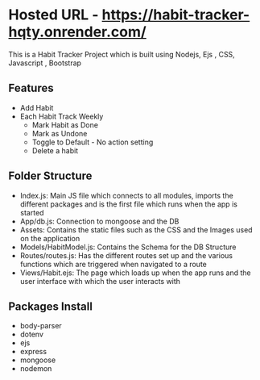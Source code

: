 # Hosted URL - https://habit-tracker-hqty.onrender.com/

This is a Habit Tracker Project which is built using Nodejs, Ejs , CSS, Javascript , Bootstrap

## Features

- Add Habit <br/>
- Each Habit Track Weekly<br/>
  - Mark Habit as Done
  - Mark as Undone
  - Toggle to Default - No action setting
  - Delete a habit

## Folder Structure

- Index.js: Main JS file which connects to all modules, imports the different packages and is the first file which runs when the app is started
- App/db.js: Connection to mongoose and the DB
- Assets: Contains the static files such as the CSS and the Images used on the application
- Models/HabitModel.js: Contains the Schema for the DB Structure
- Routes/routes.js: Has the different routes set up and the various functions which are triggered when navigated to a route
- Views/Habit.ejs: The page which loads up when the app runs and the user interface with which the user interacts with

## Packages Install

- body-parser <br/>
- dotenv<br/>
- ejs<br/>
- express<br/>
- mongoose<br/>
- nodemon<br/>
